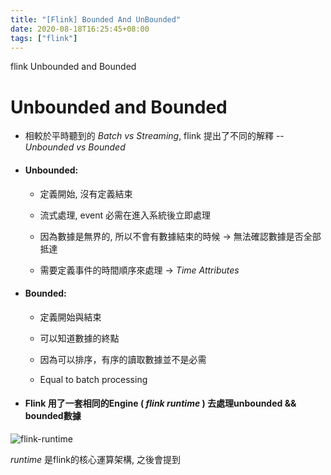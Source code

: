 ```yaml
---
title: "[Flink] Bounded And UnBounded"
date: 2020-08-18T16:25:45+08:00
tags: ["flink"]
---
```


flink Unbounded and Bounded 

<!--more-->

# Unbounded and Bounded 

- 相較於平時聽到的 _Batch vs Streaming_, flink 提出了不同的解釋 -- _Unbounded vs Bounded_

- #### Unbounded:

    - 定義開始, 沒有定義結束

    - 流式處理, event 必需在進入系統後立即處理

    - 因為數據是無界的, 所以不會有數據結束的時候 -> 無法確認數據是否全部抵達

    - 需要定義事件的時間順序來處理 -> _Time Attributes_

- #### Bounded:

    - 定義開始與結束

    - 可以知道數據的終點

    - 因為可以排序，有序的讀取數據並不是必需

    - Equal to batch processing

- #### Flink 用了一套相同的Engine ( _flink runtime_ ) 去處理unbounded && bounded數據

![flink-runtime](/img/flink/flink-runtime.png#center)

_runtime_ 是flink的核心運算架構, 之後會提到
